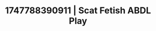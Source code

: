 ---
categories:
- Face fucking
- Erotic oil massage
- Queer kinks
- Shadow kink
- Spitroast
image: /assets/images/1747788390911.jpg
layout: post
seo:
  description: Featured content with exclusive Scat Fetish, ABDL Play. HD images available.
  keywords: Scat Fetish, ABDL Play
  og_image: /assets/images/1747788390911.jpg
  schema_type: VisualArtwork
tags:
- ABDL Play
- Scat Fetish
- '#1747788390911'
title: 1747788390911 | Scat Fetish ABDL Play
---